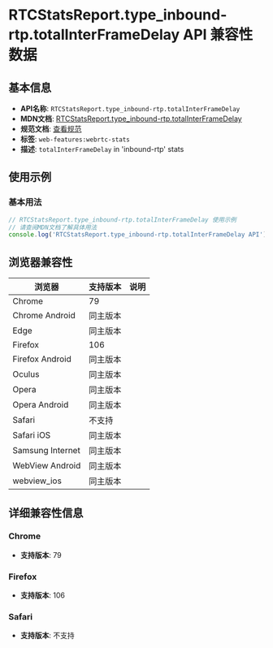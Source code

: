 # RTCStatsReport.type_inbound-rtp.totalInterFrameDelay API 兼容性数据

## 基本信息

- **API名称**: `RTCStatsReport.type_inbound-rtp.totalInterFrameDelay`
- **MDN文档**: [RTCStatsReport.type_inbound-rtp.totalInterFrameDelay](https://developer.mozilla.org/docs/Web/API/RTCInboundRtpStreamStats/totalInterFrameDelay)
- **规范文档**: [查看规范](https://w3c.github.io/webrtc-stats/#dom-rtcinboundrtpstreamstats-totalinterframedelay)
- **标签**: `web-features:webrtc-stats`
- **描述**: `totalInterFrameDelay` in 'inbound-rtp' stats

## 使用示例

### 基本用法

```javascript
// RTCStatsReport.type_inbound-rtp.totalInterFrameDelay 使用示例
// 请查阅MDN文档了解具体用法
console.log('RTCStatsReport.type_inbound-rtp.totalInterFrameDelay API');
```

## 浏览器兼容性

| 浏览器 | 支持版本 | 说明 |
|--------|----------|------|
| Chrome | 79 |  |
| Chrome Android | 同主版本 |  |
| Edge | 同主版本 |  |
| Firefox | 106 |  |
| Firefox Android | 同主版本 |  |
| Oculus | 同主版本 |  |
| Opera | 同主版本 |  |
| Opera Android | 同主版本 |  |
| Safari | 不支持 |  |
| Safari iOS | 同主版本 |  |
| Samsung Internet | 同主版本 |  |
| WebView Android | 同主版本 |  |
| webview_ios | 同主版本 |  |

## 详细兼容性信息

### Chrome

- **支持版本**: 79

### Firefox

- **支持版本**: 106

### Safari

- **支持版本**: 不支持

